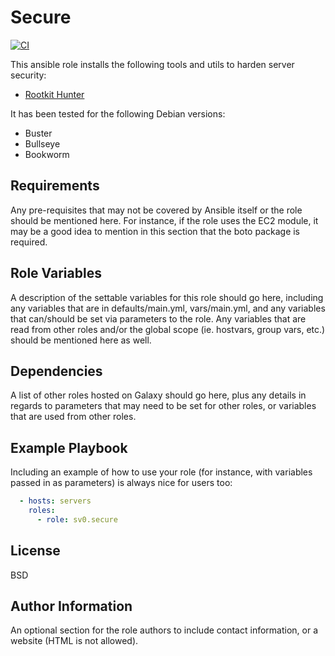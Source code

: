 Secure
======

[![CI](https://github.com/sv0/ansible-secure/workflows/CI/badge.svg?event=push)](https://github.com/sv0/ansible-secure/actions?query=workflow%3ACI)

This ansible role installs the following tools and utils to harden server security:

* [Rootkit Hunter](http://rkhunter.sourceforge.net)

It has been tested for the following Debian versions:

* Buster
* Bullseye
* Bookworm

Requirements
------------

Any pre-requisites that may not be covered by Ansible itself or the role
should be mentioned here. For instance, if the role uses the EC2 module,
it may be a good idea to mention in this section that the boto package
is required.

Role Variables
--------------

A description of the settable variables for this role should go here,
including any variables that are in defaults/main.yml, vars/main.yml,
and any variables that can/should be set via parameters to the role. Any
variables that are read from other roles and/or the global scope (ie.
hostvars, group vars, etc.) should be mentioned here as well.

Dependencies
------------

A list of other roles hosted on Galaxy should go here, plus any details
in regards to parameters that may need to be set for other roles, or
variables that are used from other roles.

Example Playbook
----------------

Including an example of how to use your role (for instance, with
variables passed in as parameters) is always nice for users too:

```yaml
  - hosts: servers
    roles:
      - role: sv0.secure
```

License
-------

BSD

Author Information
------------------

An optional section for the role authors to include contact information,
or a website (HTML is not allowed).
